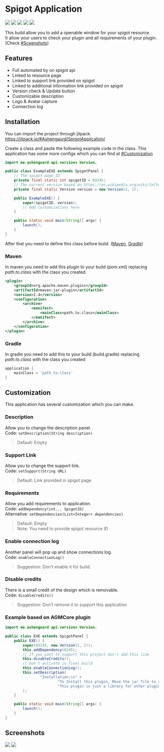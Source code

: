 # Spigot Application
![](https://img.shields.io/badge/dynamic/json?color=green&label=build&query=status&url=https%3A%2F%2Fjitpack.io%2Fapi%2Fbuilds%2Fcom.github.Ashengaurd%2FSpigotApplication%2FlatestOk)
![](https://img.shields.io/github/license/Ashengaurd/SpigotApplication)
![](https://img.shields.io/github/v/release/Ashengaurd/SpigotApplication)
![](https://img.shields.io/github/downloads/Ashengaurd/SpigotApplication/total)
![](https://img.shields.io/discord/690930221930643467?label=discord)

This build allow you to add a openable window for your spigot resource.  
It allow your users to check your plugin and all requirements of your plugin. (Check [#Sceenshots](#Screenshots))

## Features
* Full automated by on spigot api
* Linked to resource page
* Linked to support link provided on spigot
* Linked to additional information link provided on spigot
* Version check & Update button
* Customizable description
* Logo & Avatar capture
* Connection log

## Installation
You can import the project through jitpack:  
https://jitpack.io/#Ashengaurd/SpigotApplication/

Create a class and paste the following example code in the class.
This application has some more configs which you can find at [#Customization](#Customization)
```java
import me.ashenguard.api.versions.Version;

public class ExampleEXE extends SpigotPanel {
    // The spigot page ID
    private final static int spigotID = 83245;
    // The current version based on https://en.wikipedia.org/wiki/Software_versioning
    private final static Version version = new Version(1, 2);

    public ExampleEXE() {
        super(spigotID, version);
        // Add Customizations here
    }

    public static void main(String[] args) {
        launch();
    }
}
```

After that you need to define this class before build. ([Maven](#Maven), [Gradle](#Gradle))

### Maven
In maven you need to add this plugin to your build (pom.xml) replacing *path.to.class* with the class you created.
```xml
<plugin>
    <groupId>org.apache.maven.plugins</groupId>
    <artifactId>maven-jar-plugin</artifactId>
    <version>2.4</version>
    <configuration>
        <archive>
            <manifest>
                <mainClass>path.to.class</mainClass>
            </manifest>
        </archive>
    </configuration>
</plugin>
```

### Gradle
In gradle you need to add this to your build (build.gradle) replacing *path.to.class* with the class you created
```groovy
application {
    mainClass = 'path.to.class'
}
```

## Customization
This application has several customization which you can make.
### Description
Allow you to change the description panel.  
Code: `setDescription(String description)`
> Default: Empty
### Support Link
Allow you to change the support link.  
Code: `setSupport(String URL)`
> Default: Link provided in spigot page
### Requirements
Allow you add requirements to application.  
Code: `addDependency(int... SpigotID)`  
Alternative: `setDependencies(List<Integer> dependencies)`
> Default: Empty  
> Note: You need to provide spigot resource ID
### Enable connection log
Another panel will pop up and show connections log.  
Code: `enableConnectionLog()`
> Suggestion: Don't enable it for build.
### Disable credits
There is a small credit of the design which is removable.  
Code: `disableCredits()`
> Suggestion: Don't remove it to support this application

### Example based on AGMCore plugin
```java
import me.ashenguard.api.versions.Version;

public class EXE extends SpigotPanel {
    public EXE() {
        super(83245, new Version(1, 2));
        this.addDependency(6245);
        // If you want to support this project don't add this line
        this.disableCredits(); 
        // Don't activate in final build
        this.enableConnectionLog();
        this.setDescription(
                "Installation:\n" +
                        "To Install this plugin, Move the jar file to your plugins folder.\n\n" +
                        "This plugin is just a library for other plugins and there is no commands and events management"
        );
    }

    public static void main(String[] args) {
        launch();
    }
}
```

## Screenshots
![](https://i.ibb.co/Kz2cbwt/MAin.jpg)
![](https://i.ibb.co/xztgPRb/Requirement.jpg)